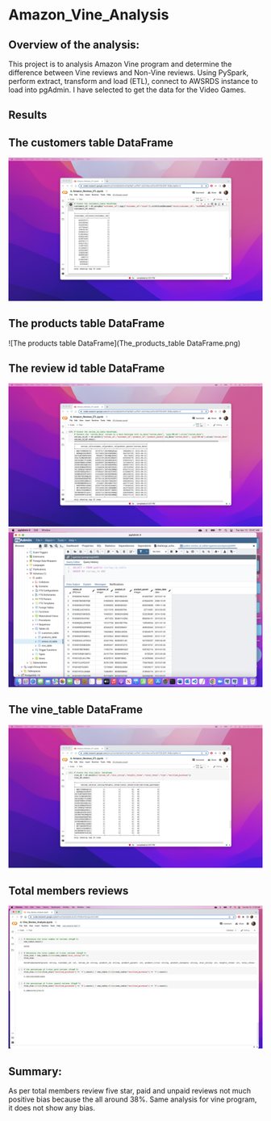 # Amazon_Vine_Analysis

## Overview of the analysis: 
This project is to analysis Amazon Vine program and determine the difference between Vine reviews and Non-Vine reviews.
Using PySpark, perform extract, transform and load (ETL), connect to AWSRDS instance to load into pgAdmin.
I have selected to get the data for the Video Games.


## Results
## The customers table DataFrame
![The customers table DataFrame](The_customers_table_DataFrame.png)

## The products table DataFrame
![The products table DataFrame](The_products_table DataFrame.png)

## The review id table DataFrame
![The review id table DataFrame](The_review_id_table_DataFrame.png)
![review id table](review_id_table.png)


## The vine_table DataFrame
![The vine table DataFrame](The_vine_table_DataFrame.png)

## Total members reviews
![Total members reviews](Total_members_reviews.png)


## Summary:

As per total members review five star, paid and unpaid reviews not much positive bias because the all around 38%. Same analysis for vine program, it does not show any bias.
